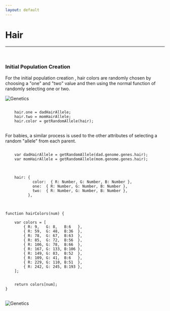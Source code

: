 ```yaml
---
layout: default
---
```


# Hair

***
<br />

### Initial Population Creation

For the initial population creation , hair colors are randomly chosen by choosing a "one" and "two" value and then using the normal function of randomly selecting one or two.

![Genetics](http://blutekus.net/uploads/village-haircolors.png)

<pre>
<code>
	hair.one = dadHairAllele;
	hair.two = momHairAllele;
	hair.color = getRandomAllele(hair);	
</code>
</pre>

For babies, a similar process is used to the other attributes of selecting a random "allele" from each parent.

<pre>
<code>
	var dadHairAllele = getRandomAllele(dad.genome.genes.hair);
	var momHairAllele = getRandomAllele(mom.genome.genes.hair);
</code>
</pre>

<pre>
<code>
	hair: {
			color:  { R: Number, G: Number, B: Number },
			one:  { R: Number, G: Number, B: Number },
			two:  { R: Number, G: Number, B: Number },
	      },
</code>
</pre>


<pre>
<code>
function hairColors(num) {

	var colors = [
		{ R: 9,   G: 8,   B:6   },	
		{ R: 59,  G: 48,  B:36  },	
		{ R: 78,  G: 67,  B:63  },	
		{ R: 85,  G: 72,  B:56  },
		{ R: 106, G: 78,  B:66  },
		{ R: 167, G: 133, B:106 },
		{ R: 149, G: 83,  B:52	},
		{ R: 109, G: 41,  B:6	},
		{ R: 229, G: 110, B:51  },
		{ R: 242, G: 245, B:193 },
	];


	return colors[num];
}
</code>
</pre>






![Genetics](http://blutekus.net/uploads/screen_village_20140805a.png)
